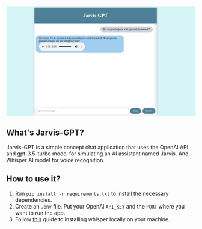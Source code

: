 <div align="center">
  <img src="resources/Jarvis-GPT.png" alt="Jarvis-GPT">
</div>

## What's Jarvis-GPT?

Jarvis-GPT is a simple concept chat application that uses the OpenAI API and gpt-3.5-turbo model for simulating an AI assistant named Jarvis. And Whisper AI model for voice recognition.

## How to use it?

1. Run `pip install -r requirements.txt` to install the necessary dependencies.
2. Create an `.env` file. Put your OpenAI `API_KEY` and the `PORT` where you want to run the app.
3. Follow [this](https://www.assemblyai.com/blog/how-to-run-openais-whisper-speech-recognition-model/) guide to installing whisper locally on your machine.
